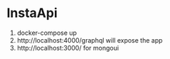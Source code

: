 # InstaApi

1. docker-compose up
2. http://localhost:4000/graphql will expose the app
3. http://localhost:3000/ for mongoui
